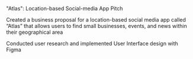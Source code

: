 "Atlas": Location-based Social-media App Pitch

Created a business proposal for a location-based social media app called “Atlas” that allows users to find small businesses, events, and news within their geographical area

Conducted user research and implemented User Interface design with Figma 
